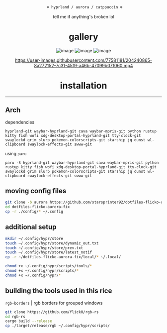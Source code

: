 <div align="justify">

<div align="center">

```ocaml
 ❄️ hyprland / aurora / catppuccin ❄️
```

tell me if anything's broken lol
# gallery
![image](https://github.com/user-attachments/assets/c7980d56-847f-487f-a3bb-9b053f0f23fc)
![image](https://github.com/user-attachments/assets/e7da2f75-af16-4e95-ab1b-313e679a0f8c)
![image](https://github.com/user-attachments/assets/e6089643-f65a-4a31-a3ca-0ed2f9a6c842)

 

https://user-images.githubusercontent.com/77581181/204240865-8a272152-7c31-45f9-a46b-47099b071060.mp4

 
</div>
</div>




<div align="justify">

<div align="center">

# installation
 
<hr>
 
</div>
</div>

## Arch
dependencies
```
hyprland-git waybar-hyprland-git cava waybar-mpris-git python rustup kitty fish wofi xdg-desktop-portal-hyprland-git tty-clock-git swaylockd grim slurp pokemon-colorscripts-git starship jq dunst wl-clipboard swaylock-effects-git swww-git
```
using `paru`
```
paru -S hyprland-git waybar-hyprland-git cava waybar-mpris-git python rustup kitty fish wofi xdg-desktop-portal-hyprland-git tty-clock-git swaylockd grim slurp pokemon-colorscripts-git starship jq dunst wl-clipboard swaylock-effects-git swww-git
```

## moving config files

```bash
git clone -b aurora https://github.com/starsprinter92/dotfiles-flicko-aurora-fix
cd dotfiles-flicko-aurora-fix
cp -r ./config/* ~/.config
```

## additional setup

```bash
mkdir ~/.config/hypr/store
touch ~/.config/hypr/store/dynamic_out.txt
touch ~/.config/hypr/store/prev.txt
touch ~/.config/hypr/store/latest_notif
cp -r ~/dotfiles-flicko-aurora-fix/local/* ~/.local/

chmod +x ~/.config/hypr/scripts/tools/*
chmod +x ~/.config/hypr/scripts/*
chmod +x ~/.config/hypr/*
```

## building the tools used in this rice

`rgb-borders` | rgb borders for grouped windows
```bash
git clone https://github.com/flick0/rgb-rs
cd rgb-rs
cargo build --release
cp ./target/release/rgb ~/.config/hypr/scripts/
```



